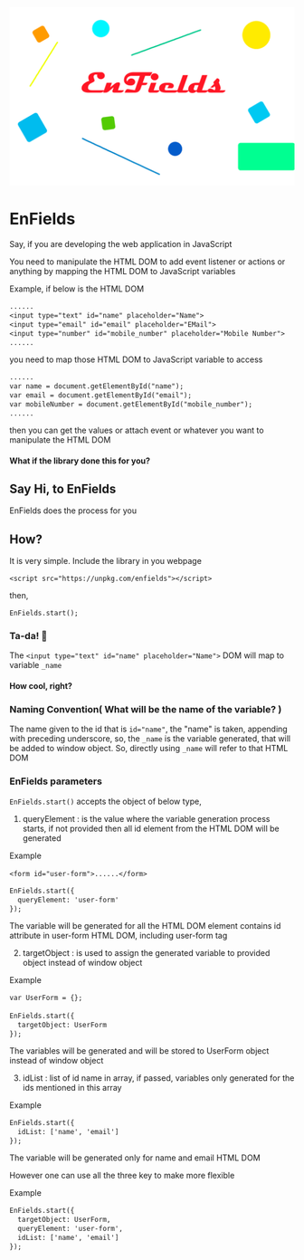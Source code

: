 ![EnFields](https://raw.githubusercontent.com/aj1thkr1sh/EnField/main/Enfields_Cover.png)

# EnFields
Say, if you are developing the web application in JavaScript


You need to manipulate the HTML DOM to add event listener or actions or anything by mapping the HTML DOM to JavaScript variables

Example,
if below is the HTML DOM
```
......
<input type="text" id="name" placeholder="Name">
<input type="email" id="email" placeholder="EMail">
<input type="number" id="mobile_number" placeholder="Mobile Number">
......
```
you need to map those HTML DOM to JavaScript variable to access
```
......
var name = document.getElementById("name");
var email = document.getElementById("email");
var mobileNumber = document.getElementById("mobile_number");
......
```
then you can get the values or attach event or whatever you want to manipulate the HTML DOM

#### What if the library done this for you?
## Say Hi, to EnFields
EnFields does the process for you
## How?
It is very simple.  Include the library in you webpage

```
<script src="https://unpkg.com/enfields"></script>
```
then,
```
EnFields.start();
```

### Ta-da! :tada:
The
```<input type="text" id="name" placeholder="Name">```
DOM will map to variable
```_name```

#### How cool, right?


### Naming Convention( What will be the name of the variable? )
The name given to the id that is ```id="name"```, the "name" is taken, appending with preceding underscore, so, the ```_name```  is the variable generated, that will be added to window object.  So, directly using ```_name``` will refer to that HTML DOM

### EnFields parameters

```EnFields.start()``` accepts the object of below type,

1. queryElement : is the value where the variable generation process starts, if not provided then all id element from the HTML DOM will be generated

  Example

  ```<form id="user-form">......</form>```
  ```
  EnFields.start({
    queryElement: 'user-form'
  });

  ```

  The variable will be generated for all the HTML DOM element contains id attribute in user-form HTML DOM, including user-form tag

2. targetObject : is used to assign the generated variable to provided object instead of window object

  Example
  ```
  var UserForm = {};

  EnFields.start({
    targetObject: UserForm
  });

  ```
  The variables will be generated and will be stored to UserForm object instead of window object

3. idList : list of id name in array, if passed, variables only generated for the ids mentioned in this array

  Example
  ```
  EnFields.start({
    idList: ['name', 'email']
  });

  ```

  The variable will be generated only for name and email HTML DOM

However one can use all the three key to make more flexible

Example
```
EnFields.start({
  targetObject: UserForm,
  queryElement: 'user-form',
  idList: ['name', 'email']
});

```
